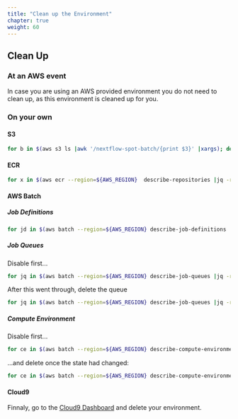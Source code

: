 ```yaml
---
title: "Clean up the Environment"
chapter: true
weight: 60
---
```


## Clean Up

### At an AWS event

In case you are using an AWS provided environment you do not need to clean up, as this environment is cleaned up for you.

### On your own

#### S3

```bash
for b in $(aws s3 ls |awk '/nextflow-spot-batch/{print $3}' |xargs); do echo "# aws s3 rb --force s3://$b" ; aws s3 rb --force s3://$b ;done
```

#### ECR

```bash
for x in $(aws ecr --region=${AWS_REGION}  describe-repositories |jq -r '.repositories[] | .repositoryName' |xargs);do echo "# aws ecr --region=${AWS_REGION} delete-repository --force --repository-name=$x" ; aws ecr --region=${AWS_REGION} delete-repository --force --repository-name=$x;done
```

#### AWS Batch

##### Job Definitions

```bash
for jd in $(aws batch --region=${AWS_REGION} describe-job-definitions |jq -r '.jobDefinitions[] | .jobDefinitionArn' |xargs); do  echo "# aws batch --region=${AWS_REGION} deregister-job-definition --job-definition=${jd}" ; aws batch --region=${AWS_REGION} deregister-job-definition --job-definition=${jd}; done
```

##### Job Queues

Disable first...

```bash
for jq in $(aws batch --region=${AWS_REGION} describe-job-queues |jq -r '.jobQueues[] |.jobQueueName' |xargs);do echo "# aws batch --region=${AWS_REGION} update-job-queue --state=DISABLED --job-queue=${jq}" ; aws batch --region=${AWS_REGION} update-job-queue   --state=DISABLED --job-queue=${jq};done

```

After this went through, delete the queue

```bash
for jq in $(aws batch --region=${AWS_REGION} describe-job-queues |jq -r '.jobQueues[] |.jobQueueName' |xargs);do echo "# aws batch --region=${AWS_REGION} delete-job-queue --job-queue=${jq}" ; aws batch --region=${AWS_REGION} delete-job-queue --job-queue=${jq};done
```

##### Compute Environment

Disable first...

```bash
for ce in $(aws batch --region=${AWS_REGION} describe-compute-environments |jq -r '.computeEnvironments[] |.computeEnvironmentName' |xargs);do echo "# aws batch --region=${AWS_REGION} update-compute-environment --state=DISABLED --compute-environment=${ce}" ; aws batch --region=${AWS_REGION} update-compute-environment --state=DISABLED --compute-environment=${ce} ;done
```

...and delete once the state had changed:

```bash
for ce in $(aws batch --region=${AWS_REGION} describe-compute-environments |jq -r '.computeEnvironments[] |.computeEnvironmentName' |xargs);do echo "# aws batch --region=${AWS_REGION} delete-compute-environment --compute-environment=${ce}" ; aws batch --region=${AWS_REGION} delete-compute-environment --compute-environment=${ce} ;done
```

#### Cloud9

Finnaly, go to the [Cloud9 Dashboard](https://console.aws.amazon.com/cloud9/home) and delete your environment.
